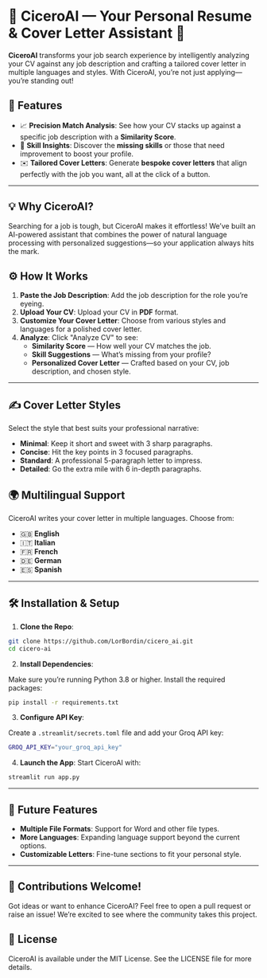 # 🎩 CiceroAI — Your Personal Resume & Cover Letter Assistant 📝

**CiceroAI** transforms your job search experience by intelligently analyzing your CV against any job description and crafting a tailored cover letter in multiple languages and styles. With CiceroAI, you’re not just applying—you’re standing out!

## 🚀 Features

- 📈 **Precision Match Analysis**: See how your CV stacks up against a specific job description with a **Similarity Score**.
- 🎯 **Skill Insights**: Discover the **missing skills** or those that need improvement to boost your profile.
- ✉️ **Tailored Cover Letters**: Generate **bespoke cover letters** that align perfectly with the job you want, all at the click of a button.

---

## 💡 Why CiceroAI?

Searching for a job is tough, but CiceroAI makes it effortless! We’ve built an AI-powered assistant that combines the power of natural language processing with personalized suggestions—so your application always hits the mark.

## ⚙️ How It Works

1. **Paste the Job Description**: Add the job description for the role you’re eyeing.
2. **Upload Your CV**: Upload your CV in **PDF** format.
3. **Customize Your Cover Letter**: Choose from various styles and languages for a polished cover letter.
4. **Analyze**: Click "Analyze CV" to see:
    - **Similarity Score** — How well your CV matches the job.
    - **Skill Suggestions** — What’s missing from your profile?
    - **Personalized Cover Letter** — Crafted based on your CV, job description, and chosen style.

---

## ✍️ Cover Letter Styles

Select the style that best suits your professional narrative:

- **Minimal**: Keep it short and sweet with 3 sharp paragraphs.
- **Concise**: Hit the key points in 3 focused paragraphs.
- **Standard**: A professional 5-paragraph letter to impress.
- **Detailed**: Go the extra mile with 6 in-depth paragraphs.

## 🌍 Multilingual Support

CiceroAI writes your cover letter in multiple languages. Choose from:

- 🇬🇧 **English**
- 🇮🇹 **Italian**
- 🇫🇷 **French**
- 🇩🇪 **German**
- 🇪🇸 **Spanish**

---

## 🛠️ Installation & Setup

1. **Clone the Repo**:

```bash
git clone https://github.com/LorBordin/cicero_ai.git
cd cicero-ai
```

2. **Install Dependencies**:

Make sure you’re running Python 3.8 or higher. Install the required packages:

```bash
pip install -r requirements.txt
```

3. **Configure API Key**:

Create a `.streamlit/secrets.toml` file and add your Groq API key:

```bash
GROQ_API_KEY="your_groq_api_key"
```

4. **Launch the App**:
Start CiceroAI with:

```bash
streamlit run app.py
```

---

## 🌟 Future Features
- **Multiple File Formats**: Support for Word and other file types.
- **More Languages**: Expanding language support beyond the current options.
- **Customizable Letters**: Fine-tune sections to fit your personal style.

---

## 🙌 Contributions Welcome!

Got ideas or want to enhance CiceroAI? Feel free to open a pull request or raise an issue! We’re excited to see where the community takes this project.

## 📜 License

CiceroAI is available under the MIT License. See the LICENSE file for more details.